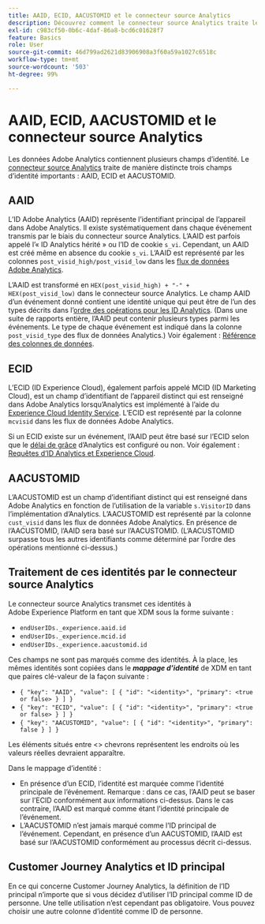 ```yaml
---
title: AAID, ECID, AACUSTOMID et le connecteur source Analytics
description: Découvrez comment le connecteur source Analytics traite les champs d’identité dans Adobe Analytics.
exl-id: c983cf50-0b6c-4daf-86a8-bcd6c01628f7
feature: Basics
role: User
source-git-commit: 46d799ad2621d83906908a3f60a59a1027c6518c
workflow-type: tm+mt
source-wordcount: '503'
ht-degree: 99%

---
```


# AAID, ECID, AACUSTOMID et le connecteur source Analytics

Les données Adobe Analytics contiennent plusieurs champs d’identité. Le [connecteur source Analytics](https://experienceleague.adobe.com/docs/experience-platform/sources/ui-tutorials/create/adobe-applications/analytics.html?lang=fr) traite de manière distincte trois champs d’identité importants : AAID, ECID et AACUSTOMID.

## AAID

L’ID Adobe Analytics (AAID) représente l’identifiant principal de l’appareil dans Adobe Analytics. Il existe systématiquement dans chaque événement transmis par le biais du connecteur source Analytics. L’AAID est parfois appelé l’« ID Analytics hérité » ou l’ID de cookie `s_vi`. Cependant, un AAID est créé même en absence du cookie `s_vi`. L’AAID est représenté par les colonnes `post_visid_high/post_visid_low` dans les [flux de données Adobe Analytics](https://experienceleague.adobe.com/docs/analytics/export/analytics-data-feed/data-feed-contents/datafeeds-reference.html?lang=fr#columns%2C-descriptions%2C-and-data-types).

L’AAID est transformé en `HEX(post_visid_high) + "-" + HEX(post_visid_low)` dans le connecteur source Analytics. Le champ AAID d’un événement donné contient une identité unique qui peut être de l’un des types décrits dans l’[ordre des opérations pour les ID Analytics](https://experienceleague.adobe.com/docs/id-service/using/reference/analytics-reference/analytics-order-of-operations.html%5B%5D). (Dans une suite de rapports entière, l’AAID peut contenir plusieurs types parmi les événements. Le type de chaque événement est indiqué dans la colonne `post_visid_type` des flux de données Analytics.) Voir également : [Référence des colonnes de données](https://experienceleague.adobe.com/docs/analytics/export/analytics-data-feed/data-feed-contents/datafeeds-reference.html?lang=fr).

## ECID

L’ECID (ID Experience Cloud), également parfois appelé MCID (ID Marketing Cloud), est un champ d’identifiant de l’appareil distinct qui est renseigné dans Adobe Analytics lorsqu’Analytics est implémenté à l’aide du [Experience Cloud Identity Service](https://experienceleague.adobe.com/docs/id-service/using/implementation/setup-analytics.html?lang=fr). L’ECID est représenté par la colonne `mcvisid` dans les flux de données Adobe Analytics.

Si un ECID existe sur un événement, l’AAID peut être basé sur l’ECID selon que le [délai de grâce](https://experienceleague.adobe.com/docs/id-service/using/reference/analytics-reference/grace-period.html) d’Analytics est configuré ou non. Voir également : [Requêtes d’ID Analytics et Experience Cloud](https://experienceleague.adobe.com/docs/id-service/using/reference/analytics-reference/legacy-analytics.html).

## AACUSTOMID

L’AACUSTOMID est un champ d’identifiant distinct qui est renseigné dans Adobe Analytics en fonction de l’utilisation de la variable `s.VisitorID` dans l’implémentation d’Analytics. L’AACUSTOMID est représenté par la colonne `cust_visid` dans les flux de données Adobe Analytics. En présence de l’AACUSTOMID, l’AAID sera basé sur l’AACUSTOMID. (L’AACUSTOMID surpasse tous les autres identifiants comme déterminé par l’ordre des opérations mentionné ci-dessus.)

## Traitement de ces identités par le connecteur source Analytics

Le connecteur source Analytics transmet ces identités à Adobe Experience Platform en tant que XDM sous la forme suivante :

* `endUserIDs._experience.aaid.id`
* `endUserIDs._experience.mcid.id`
* `endUserIDs._experience.aacustomid.id`

Ces champs ne sont pas marqués comme des identités. À la place, les mêmes identités sont copiées dans le **_mappage d’identité_** de XDM en tant que paires clé-valeur de la façon suivante :

* `{ "key": "AAID", "value": [ { "id": "<identity>", "primary": <true or false> } ] }`
* `{ "key": "ECID", "value": [ { "id": "<identity>", "primary": <true or false> } ] }`
* `{ "key": "AACUSTOMID", "value": [ { "id": "<identity>", "primary": false } ] }`

Les éléments situés entre &lt;> chevrons représentent les endroits où les valeurs réelles devraient apparaître.

Dans le mappage d’identité :

* En présence d’un ECID, l’identité est marquée comme l’identité principale de l’événement. Remarque : dans ce cas, l’AAID peut se baser sur l’ECID conformément aux informations ci-dessus.
Dans le cas contraire, l’AAID est marqué comme étant l’identité principale de l’événement.
* L’AACUSTOMID n’est jamais marqué comme l’ID principal de l’événement. Cependant, en présence d’un AACUSTOMID, l’AAID est basé sur l’AACUSTOMID conformément au processus décrit ci-dessus.

## Customer Journey Analytics et ID principal

En ce qui concerne Customer Journey Analytics, la définition de l’ID principal n’importe que si vous décidez d’utiliser l’ID principal comme ID de personne. Une telle utilisation n’est cependant pas obligatoire. Vous pouvez choisir une autre colonne d’identité comme ID de personne.
